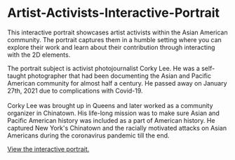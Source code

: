 # Artist-Activists-Interactive-Portrait
This interactive portrait showcases artist activists within the Asian American community. The portrait captures them in a humble setting where you can explore their work and learn about their contribution through interacting with the 2D elements.

The portrait subject is activist photojournalist Corky Lee. He was a self-taught photographer that had been documenting the Asian and Pacific American community for almost half a century. He passed away on January 27th, 2021 due to complications with Covid-19. <br><br>Corky Lee was brought up in Queens and later worked as a community organizer in Chinatown. His life-long mission was to make sure Asian and Pacific American history was included as a part of American history. He captured New York's Chinatown and the racially motivated attacks on Asian Americans during the coronavirus pandemic till the end.

<a href ="https://niki-ito.github.io/Artist-Activists-Interactive-Portrait/" target = "_blank"> View the interactive portrait. </a>


